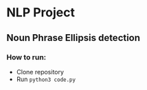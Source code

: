 # NLP Project
## Noun Phrase Ellipsis detection

### How to run:
- Clone repository
- Run `python3 code.py` 
